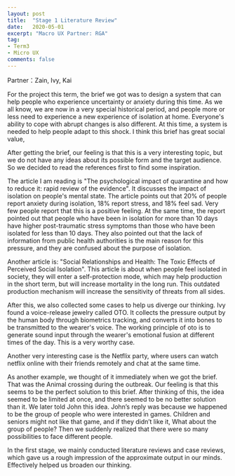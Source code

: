 ```yaml
---
layout: post
title:  "Stage 1 Literature Review"
date:   2020-05-01
excerpt: "Macro UX Partner: RGA"
tag:
- Term3
- Micro UX
comments: false
---
```




Partner：Zain, Ivy, Kai

For the project this term, the brief we got was to design a system that can help people who experience uncertainty or anxiety during this time. As we all know, we are now in a very special historical period, and people more or less need to experience a new experience of isolation at home. Everyone's ability to cope with abrupt changes is also different. At this time, a system is needed to help people adapt to this shock. I think this brief has great social value,

After getting the brief, our feeling is that this is a very interesting topic, but we do not have any ideas about its possible form and the target audience. So we decided to read the references first to find some inspiration.

The article I am reading is "The psychological impact of quarantine and how to reduce it: rapid review of the evidence". It discusses the impact of isolation on people's mental state. The article points out that 20% of people report anxiety during isolation, 18% report stress, and 18% feel sad. Very few people report that this is a positive feeling. At the same time, the report pointed out that people who have been in isolation for more than 10 days have higher post-traumatic stress symptoms than those who have been isolated for less than 10 days. They also pointed out that the lack of information from public health authorities is the main reason for this pressure, and they are confused about the purpose of isolation.



Another article is: "Social Relationships and Health: The Toxic Effects of Perceived Social Isolation". This article is about when people feel isolated in society, they will enter a self-protection mode, which may help production in the short term, but will increase mortality in the long run. This outdated production mechanism will increase the sensitivity of threats from all sides.



After this, we also collected some cases to help us diverge our thinking. Ivy found a voice-release jewelry called OTO. It collects the pressure output by the human body through biometrics tracking, and converts it into bones to be transmitted to the wearer's voice. The working principle of oto is to generate sound input through the wearer's emotional fusion at different times of the day. This is a very worthy case.





Another very interesting case is the Netflix party, where users can watch netflix online with their friends remotely and chat at the same time.



As another example, we thought of it immediately when we got the brief. That was the Animal crossing  during the outbreak. Our feeling is that this seems to be the perfect solution to this brief. After thinking of this, the idea seemed to be limited at once, and there seemed to be no better solution than it. We later told John this idea. John’s reply was because we happened to be the group of people who were interested in games. Children and seniors might not like that game, and if they didn’t like it, What about the group of people? Then we suddenly realized that there were so many possibilities to face different people.



In the first stage, we mainly conducted literature reviews and case reviews, which gave us a rough impression of the approximate output in our minds. Effectively helped us broaden our thinking.

